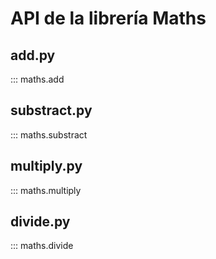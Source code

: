 # API de la librería Maths

## add.py
::: maths.add

## substract.py
::: maths.substract

## multiply.py
::: maths.multiply

## divide.py
::: maths.divide
